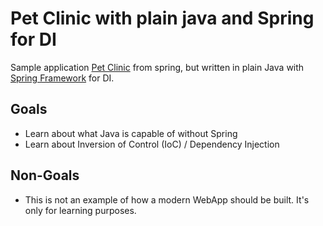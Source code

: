 # Pet Clinic with plain java and Spring for DI

Sample application [Pet Clinic](https://spring-petclinic.github.io/) from spring, but
written in plain Java with [Spring Framework](https://spring.io/projects/spring-framework) for DI.

## Goals

* Learn about what Java is capable of without Spring
* Learn about Inversion of Control (IoC) / Dependency Injection

## Non-Goals

* This is not an example of how a modern WebApp should be built. It's only for learning purposes.
